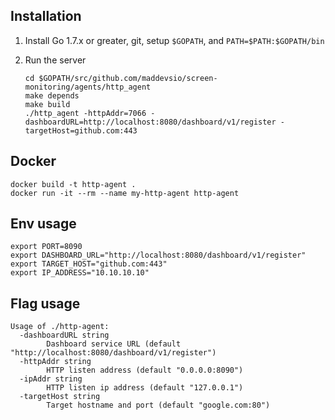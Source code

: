 ## Installation

1. Install Go 1.7.x or greater, git, setup `$GOPATH`, and `PATH=$PATH:$GOPATH/bin`

2. Run the server
    ```
    cd $GOPATH/src/github.com/maddevsio/screen-monitoring/agents/http_agent
    make depends
    make build
    ./http_agent -httpAddr=7066 -dashboardURL=http://localhost:8080/dashboard/v1/register -targetHost=github.com:443
    ```

## Docker
```
docker build -t http-agent .
docker run -it --rm --name my-http-agent http-agent
```

## Env usage
```
export PORT=8090
export DASHBOARD_URL="http://localhost:8080/dashboard/v1/register"
export TARGET_HOST="github.com:443"
export IP_ADDRESS="10.10.10.10"
```

## Flag usage
```
Usage of ./http-agent:
  -dashboardURL string
    	Dashboard service URL (default "http://localhost:8080/dashboard/v1/register")
  -httpAddr string
    	HTTP listen address (default "0.0.0.0:8090")
  -ipAddr string
    	HTTP listen ip address (default "127.0.0.1")
  -targetHost string
    	Target hostname and port (default "google.com:80")
```
